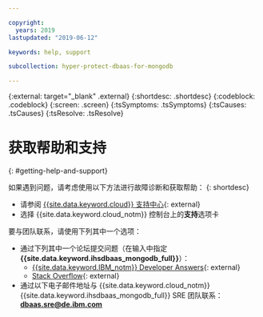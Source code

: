```yaml
---

copyright:
  years: 2019
lastupdated: "2019-06-12"

keywords: help, support

subcollection: hyper-protect-dbaas-for-mongodb

---
```

{:external: target="_blank" .external}
{:shortdesc: .shortdesc}
{:codeblock: .codeblock}
{:screen: .screen}
{:tsSymptoms: .tsSymptoms}
{:tsCauses: .tsCauses}
{:tsResolve: .tsResolve}


# 获取帮助和支持
{: #getting-help-and-support}

如果遇到问题，请考虑使用以下方法进行故障诊断和获取帮助：
{: shortdesc}

* 请参阅 [{{site.data.keyword.cloud}} 支持中心](https://cloud.ibm.com/unifiedsupport/supportcenter){: external}
* 选择 {{site.data.keyword.cloud_notm}} 控制台上的**支持**选项卡

要与团队联系，请使用下列其中一个选项：

* 通过下列其中一个论坛提交问题（在输入中指定 **{{site.data.keyword.ihsdbaas_mongodb_full}}**）：
    * [{{site.data.keyword.IBM_notm}} Developer Answers](https://developer.ibm.com/answers/index.html){: external}
    * [Stack Overflow](https://stackoverflow.com/){: external}
* 通过以下电子邮件地址与 {{site.data.keyword.cloud_notm}} {{site.data.keyword.ihsdbaas_mongodb_full}} SRE 团队联系：**dbaas.sre@de.ibm.com** 	
